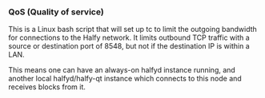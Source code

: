 ### QoS (Quality of service) ###

This is a Linux bash script that will set up tc to limit the outgoing bandwidth for connections to the Halfy network. It limits outbound TCP traffic with a source or destination port of 8548, but not if the destination IP is within a LAN.

This means one can have an always-on halfyd instance running, and another local halfyd/halfy-qt instance which connects to this node and receives blocks from it.
